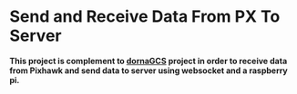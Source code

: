 # Send and Receive Data From PX To Server

**This project is complement to [dornaGCS](https://github.com/097karimi/dornaGCS) project in order to receive data from Pixhawk and send data to server using websocket and a raspberry pi.**
